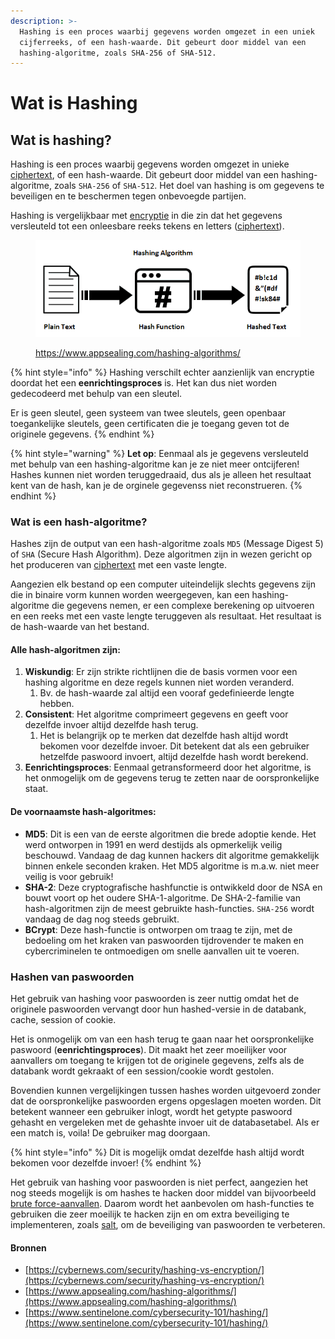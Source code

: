 ```yaml
---
description: >-
  Hashing is een proces waarbij gegevens worden omgezet in een uniek
  cijferreeks, of een hash-waarde. Dit gebeurt door middel van een
  hashing-algoritme, zoals SHA-256 of SHA-512.
---
```


# Wat is Hashing

## Wat is hashing?

Hashing is een proces waarbij gegevens worden omgezet in unieke [ciphertext](../wat-is-cryptografie/ciphertext.md), of een hash-waarde. Dit gebeurt door middel van een hashing-algoritme, zoals `SHA-256` of `SHA-512`. Het doel van hashing is om gegevens te beveiligen en te beschermen tegen onbevoegde partijen.

Hashing is vergelijkbaar met [encryptie](../wat-is-cryptografie/encryptie.md) in die zin dat het gegevens versleuteld tot een onleesbare reeks tekens en letters ([ciphertext](../wat-is-cryptografie/ciphertext.md)).

<figure><img src="../../.gitbook/assets/image.png" alt=""><figcaption><p><a href="https://www.appsealing.com/hashing-algorithms/">https://www.appsealing.com/hashing-algorithms/</a></p></figcaption></figure>

{% hint style="info" %}
Hashing verschilt echter aanzienlijk van encryptie doordat het een **eenrichtingsproces** is. Het kan dus niet worden gedecodeerd met behulp van een sleutel.

Er is geen sleutel, geen systeem van twee sleutels, geen openbaar toegankelijke sleutels, geen certificaten die je toegang geven tot de originele gegevens.
{% endhint %}

{% hint style="warning" %}
**Let op**: Eenmaal als je gegevens versleuteld met behulp van een hashing-algoritme kan je ze niet meer ontcijferen! Hashes kunnen niet worden teruggedraaid, dus als je alleen het resultaat kent van de hash, kan je de orginele gegevenss niet reconstrueren.
{% endhint %}

### Wat is een hash-algoritme?&#x20;

Hashes zijn de output van een hash-algoritme zoals `MD5` (Message Digest 5) of `SHA` (Secure Hash Algorithm). Deze algoritmen zijn in wezen gericht op het produceren van [ciphertext](../wat-is-cryptografie/ciphertext.md) met een vaste lengte.

Aangezien elk bestand op een computer uiteindelijk slechts gegevens zijn die in binaire vorm kunnen worden weergegeven, kan een hashing-algoritme die gegevens nemen, er een complexe berekening op uitvoeren en een reeks met een vaste lengte teruggeven als resultaat. Het resultaat is de hash-waarde van het bestand.

#### Alle hash-algoritmen zijn:

1. **Wiskundig**: Er zijn strikte richtlijnen die de basis vormen voor een hashing algoritme en deze regels kunnen niet worden veranderd.
   1. Bv. de hash-waarde zal altijd een vooraf gedefinieerde lengte hebben.
2. **Consistent**: Het algoritme comprimeert gegevens en geeft voor dezelfde invoer altijd dezelfde hash terug.
   1. &#x20;Het is belangrijk op te merken dat dezelfde hash altijd wordt bekomen voor dezelfde invoer. Dit betekent dat als een gebruiker hetzelfde paswoord invoert, altijd dezelfde hash wordt berekend.
3. **Eenrichtingsproces**: Eenmaal getransformeerd door het algoritme, is het onmogelijk om de gegevens terug te zetten naar de oorspronkelijke staat.

#### De voornaamste hash-algoritmes:

* **MD5**: Dit is een van de eerste algoritmen die brede adoptie kende. Het werd ontworpen in 1991 en werd destijds als opmerkelijk veilig beschouwd. Vandaag de dag kunnen hackers dit algoritme gemakkelijk binnen enkele seconden kraken. Het MD5 algoritme is m.a.w. niet meer veilig is voor gebruik!
* **SHA-2**: Deze cryptografische hashfunctie is ontwikkeld door de NSA en bouwt voort op het oudere SHA-1-algoritme. De SHA-2-familie van hash-algoritmen zijn de meest gebruikte hash-functies. `SHA-256` wordt vandaag de dag nog steeds gebruikt.
* **BCrypt**:  Deze hash-functie is ontworpen om traag te zijn, met de bedoeling om het kraken van paswoorden tijdrovender te maken en cybercriminelen te ontmoedigen om snelle aanvallen uit te voeren.

### Hashen van paswoorden

Het gebruik van hashing voor paswoorden is zeer nuttig omdat het de originele paswoorden vervangt door hun hashed-versie in de databank, cache, session of cookie.

Het is onmogelijk om van een hash terug te gaan naar het oorspronkelijke paswoord (**eenrichtingsproces**). Dit maakt het zeer moeilijker voor aanvallers om toegang te krijgen tot de originele gegevens, zelfs als de databank wordt gekraakt of een session/cookie wordt gestolen.

Bovendien kunnen vergelijkingen tussen hashes worden uitgevoerd zonder dat de oorspronkelijke paswoorden ergens opgeslagen moeten worden. Dit betekent wanneer een gebruiker inlogt, wordt het getypte paswoord gehasht en vergeleken met de gehashte invoer uit de databasetabel. Als er een match is, voila! De gebruiker mag doorgaan.

{% hint style="info" %}
Dit is mogelijk omdat dezelfde hash altijd wordt bekomen voor dezelfde invoer!
{% endhint %}

Het gebruik van hashing voor paswoorden is niet perfect, aangezien het nog steeds mogelijk is om hashes te hacken door middel van bijvoorbeeld [brute force-aanvallen](https://www.fortinet.com/resources/cyberglossary/brute-force-attack). Daarom wordt het aanbevolen om hash-functies te gebruiken die zeer moeilijk te hacken zijn en om extra beveiliging te implementeren, zoals [salt](paswoord-salting.md), om de beveiliging van paswoorden te verbeteren.

#### Bronnen

* [https://cybernews.com/security/hashing-vs-encryption/](https://cybernews.com/security/hashing-vs-encryption/)
* [https://www.appsealing.com/hashing-algorithms/](https://www.appsealing.com/hashing-algorithms/)
* [https://www.sentinelone.com/cybersecurity-101/hashing/](https://www.sentinelone.com/cybersecurity-101/hashing/)
